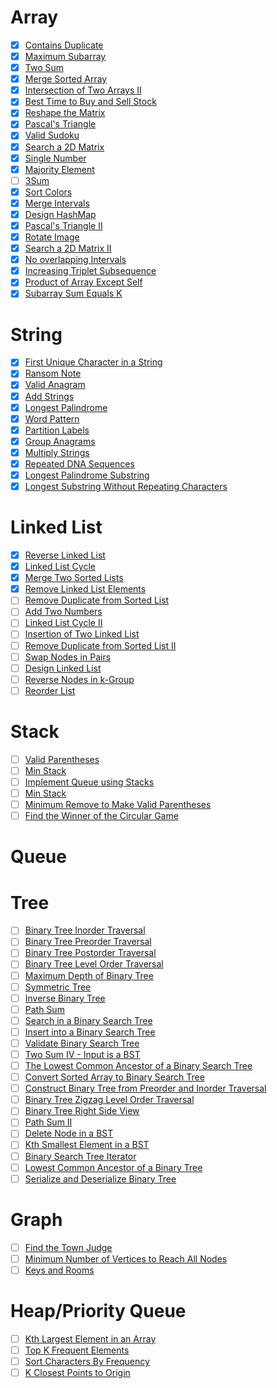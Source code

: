 # Array

- [x] [Contains Duplicate](https://leetcode.com/problems/contains-duplicate/)
- [x] [Maximum Subarray](https://leetcode.com/problems/maximum-subarray/)
- [x] [Two Sum](https://leetcode.com/problems/two-sum/)
- [x] [Merge Sorted Array](https://leetcode.com/problems/merge-sorted-array/)
- [x] [Intersection of Two Arrays II](https://leetcode.com/problems/intersection-of-two-arrays-ii/)
- [x] [Best Time to Buy and Sell Stock](https://leetcode.com/problems/best-time-to-buy-and-sell-stock/)
- [x] [Reshape the Matrix](https://leetcode.com/problems/reshape-the-matrix/)
- [x] [Pascal's Triangle](https://leetcode.com/problems/pascals-triangle/)
- [x] [Valid Sudoku](https://leetcode.com/problems/valid-sudoku/)
- [x] [Search a 2D Matrix](https://leetcode.com/problems/search-a-2d-matrix/)
- [x] [Single Number](https://leetcode.com/problems/single-number/)
- [x] [Majority Element](https://leetcode.com/problems/majority-element/)
- [ ] [3Sum](https://leetcode.com/problems/3sum/)
- [x] [Sort Colors](https://leetcode.com/problems/sort-colors/)
- [x] [Merge Intervals](https://leetcode.com/problems/merge-intervals/)
- [x] [Design HashMap](https://leetcode.com/problems/design-hashmap/)
- [x] [Pascal's Triangle II](https://leetcode.com/problems/pascals-triangle-ii/)
- [x] [Rotate Image](https://leetcode.com/problems/rotate-image/)
- [x] [Search a 2D Matrix II](https://leetcode.com/problems/search-a-2d-matrix-ii/)
- [x] [No overlapping Intervals](https://leetcode.com/problems/non-overlapping-intervals/)
- [x] [Increasing Triplet Subsequence](https://leetcode.com/problems/increasing-triplet-subsequence/)
- [x] [Product of Array Except Self](https://leetcode.com/problems/product-of-array-except-self/)
- [x] [Subarray Sum Equals K](https://leetcode.com/problems/subarray-sum-equals-k/)

# String

- [x] [First Unique Character in a String](https://leetcode.com/problems/first-unique-character-in-a-string/)
- [x] [Ransom Note](https://leetcode.com/problems/ransom-note/)
- [x] [Valid Anagram](https://leetcode.com/problems/valid-anagram/)
- [x] [Add Strings](https://leetcode.com/problems/add-strings/)
- [x] [Longest Palindrome](https://leetcode.com/problems/longest-palindrome/)
- [x] [Word Pattern](https://leetcode.com/problems/word-pattern/)
- [x] [Partition Labels](https://leetcode.com/problems/partition-labels/)
- [x] [Group Anagrams](https://leetcode.com/problems/group-anagrams/)
- [x] [Multiply Strings](https://leetcode.com/problems/multiply-strings/)
- [x] [Repeated DNA Sequences](https://leetcode.com/problems/repeated-dna-sequences/)
- [x] [Longest Palindrome Substring](https://leetcode.com/problems/longest-palindromic-substring/)
- [x] [Longest Substring Without Repeating Characters](https://leetcode.com/problems/longest-substring-without-repeating-characters/)

# Linked List

- [x] [Reverse Linked List](https://leetcode.com/problems/reverse-linked-list/)
- [x] [Linked List Cycle](https://leetcode.com/problems/linked-list-cycle/)
- [x] [Merge Two Sorted Lists](https://leetcode.com/problems/merge-two-sorted-lists/)
- [x] [Remove Linked List Elements](https://leetcode.com/problems/remove-linked-list-elements/)
- [ ] [Remove Duplicate from Sorted List](https://leetcode.com/problems/remove-duplicates-from-sorted-list/)
- [ ] [Add Two Numbers](https://leetcode.com/problems/add-two-numbers/)
- [ ] [Linked List Cycle II](https://leetcode.com/problems/linked-list-cycle-ii/)
- [ ] [Insertion of Two Linked List](https://leetcode.com/problems/intersection-of-two-linked-lists/)
- [ ] [Remove Duplicate from Sorted List II](https://leetcode.com/problems/remove-duplicates-from-sorted-list-ii/)
- [ ] [Swap Nodes in Pairs](https://leetcode.com/problems/swap-nodes-in-pairs/)
- [ ] [Design Linked List](https://leetcode.com/problems/design-linked-list/)
- [ ] [Reverse Nodes in k-Group](https://leetcode.com/problems/reverse-nodes-in-k-group/)
- [ ] [Reorder List](https://leetcode.com/problems/reorder-list/)

# Stack

- [ ] [Valid Parentheses](https://leetcode.com/problems/valid-parentheses/)
- [ ] [Min Stack](https://leetcode.com/problems/min-stack/)
- [ ] [Implement Queue using Stacks](https://leetcode.com/problems/implement-queue-using-stacks/)
- [ ] [Min Stack](https://leetcode.com/problems/min-stack/)
- [ ] [Minimum Remove to Make Valid Parentheses](https://leetcode.com/problems/minimum-remove-to-make-valid-parentheses/)
- [ ] [Find the Winner of the Circular Game](https://leetcode.com/problems/find-the-winner-of-the-circular-game/)

# Queue

# Tree

- [ ] [Binary Tree Inorder Traversal](https://leetcode.com/problems/binary-tree-inorder-traversal/)
- [ ] [Binary Tree Preorder Traversal](https://leetcode.com/problems/binary-tree-preorder-traversal/)
- [ ] [Binary Tree Postorder Traversal](https://leetcode.com/problems/binary-tree-postorder-traversal/)
- [ ] [Binary Tree Level Order Traversal](https://leetcode.com/problems/binary-tree-level-order-traversal/)
- [ ] [Maximum Depth of Binary Tree](https://leetcode.com/problems/maximum-depth-of-binary-tree/)
- [ ] [Symmetric Tree](https://leetcode.com/problems/symmetric-tree/)
- [ ] [Inverse Binary Tree](https://leetcode.com/problems/invert-binary-tree/)
- [ ] [Path Sum](https://leetcode.com/problems/path-sum/)
- [ ] [Search in a Binary Search Tree](https://leetcode.com/problems/search-in-a-binary-search-tree/)
- [ ] [Insert into a Binary Search Tree](https://leetcode.com/problems/insert-into-a-binary-search-tree/)
- [ ] [Validate Binary Search Tree](https://leetcode.com/problems/validate-binary-search-tree/)
- [ ] [Two Sum IV - Input is a BST](https://leetcode.com/problems/two-sum-iv-input-is-a-bst/)
- [ ] [The Lowest Common Ancestor of a Binary Search Tree](https://leetcode.com/problems/lowest-common-ancestor-of-a-binary-search-tree/)
- [ ] [Convert Sorted Array to Binary Search Tree](https://leetcode.com/problems/convert-sorted-array-to-binary-search-tree/)
- [ ] [Construct Binary Tree from Preorder and Inorder Traversal](https://leetcode.com/problems/construct-binary-tree-from-preorder-and-inorder-traversal/)
- [ ] [Binary Tree Zigzag Level Order Traversal](https://leetcode.com/problems/binary-tree-zigzag-level-order-traversal/)
- [ ] [Binary Tree Right Side View](https://leetcode.com/problems/binary-tree-right-side-view/)
- [ ] [Path Sum II](https://leetcode.com/problems/path-sum-ii/)
- [ ] [Delete Node in a BST](https://leetcode.com/problems/delete-node-in-a-bst/)
- [ ] [Kth Smallest Element in a BST](https://leetcode.com/problems/kth-smallest-element-in-a-bst/)
- [ ] [Binary Search Tree Iterator](https://leetcode.com/problems/binary-search-tree-iterator/)
- [ ] [Lowest Common Ancestor of a Binary Tree](https://leetcode.com/problems/lowest-common-ancestor-of-a-binary-tree/)
- [ ] [Serialize and Deserialize Binary Tree](https://leetcode.com/problems/serialize-and-deserialize-binary-tree/)

# Graph

- [ ] [Find the Town Judge](https://leetcode.com/problems/find-the-town-judge/)
- [ ] [Minimum Number of Vertices to Reach All Nodes](https://leetcode.com/problems/minimum-number-of-vertices-to-reach-all-nodes/)
- [ ] [Keys and Rooms](https://leetcode.com/problems/keys-and-rooms/)

# Heap/Priority Queue

- [ ] [Kth Largest Element in an Array](https://leetcode.com/problems/kth-largest-element-in-an-array/)
- [ ] [Top K Frequent Elements](https://leetcode.com/problems/top-k-frequent-elements/)
- [ ] [Sort Characters By Frequency](https://leetcode.com/problems/sort-characters-by-frequency/)
- [ ] [K Closest Points to Origin](https://leetcode.com/problems/k-closest-points-to-origin/)
